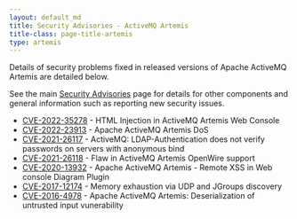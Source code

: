 ```yaml
---
layout: default_md
title: Security Advisories - ActiveMQ Artemis
title-class: page-title-artemis
type: artemis
---
```


Details of security problems fixed in released versions of Apache ActiveMQ Artemis are detailed below.

See the main [Security Advisories](../../security-advisories) page for details for other components and general information such as reporting new security issues.

*   [CVE-2022-35278](../../security-advisories.data/CVE-2022-35278-announcement.txt) - HTML Injection in ActiveMQ Artemis Web Console
*   [CVE-2022-23913](../../security-advisories.data/CVE-2022-23913-announcement.txt) - Apache ActiveMQ Artemis DoS
*   [CVE-2021-26117](../../security-advisories.data/CVE-2021-26117-announcement.txt) - ActiveMQ: LDAP-Authentication does not verify passwords on servers with anonymous bind 
*   [CVE-2021-26118](../../security-advisories.data/CVE-2021-26118-announcement.txt) - Flaw in ActiveMQ Artemis OpenWire support  
*   [CVE-2020-13932](../../security-advisories.data/CVE-2020-13932-announcement.txt) - Apache ActiveMQ Artemis - Remote XSS in Web console Diagram Plugin 
*   [CVE-2017-12174](../../security-advisories.data/CVE-2017-12174-announcement.txt) - Memory exhaustion via UDP and JGroups discovery
*   [CVE-2016-4978](../../security-advisories.data/CVE-2016-4978-announcement.txt) - Apache ActiveMQ Artemis: Deserialization of untrusted input vunerability
